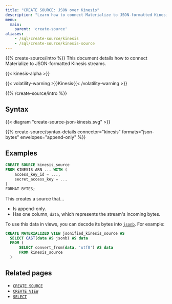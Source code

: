 ```yaml
---
title: "CREATE SOURCE: JSON over Kinesis"
description: "Learn how to connect Materialize to JSON-formatted Kinesis streams"
menu:
  main:
    parent: 'create-source'
aliases:
    - /sql/create-source/kinesis
    - /sql/create-source/kinesis-source
---
```


{{% create-source/intro %}}
This document details how to connect Materialize to JSON-formatted Kinesis
streams.

{{< kinesis-alpha >}}

{{< volatility-warning >}}Kinesis{{< /volatility-warning >}}

{{% /create-source/intro %}}

## Syntax

{{< diagram "create-source-json-kinesis.svg" >}}

{{% create-source/syntax-details connector="kinesis" formats="json-bytes" envelopes="append-only" %}}

## Examples

```sql
CREATE SOURCE kinesis_source
FROM KINESIS ARN ... WITH (
    access_key_id = ...,
    secret_access_key = ...
)
FORMAT BYTES;
```

This creates a source that...

- Is append-only.
- Has one column, `data`, which represents the stream's incoming bytes.

To use this data in views, you can decode its bytes into
[`jsonb`](/sql/types/jsonb). For example:

```sql
CREATE MATERIALIZED VIEW jsonified_kinesis_source AS
  SELECT CAST(data AS jsonb) AS data
  FROM (
      SELECT convert_from(data, 'utf8') AS data
      FROM kinesis_source
  )
```

## Related pages

- [`CREATE SOURCE`](../)
- [`CREATE VIEW`](../../create-view)
- [`SELECT`](../../select)
